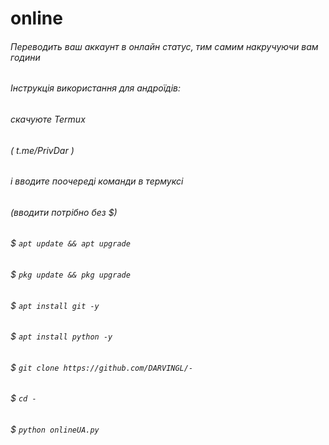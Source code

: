 # online
###### Переводить ваш аккаунт в онлайн статус, тим самим накручуючи вам години 
###### Інструкція використання для андроїдів:
###### скачуюте Termux
###### ( t.me/PrivDar )
###### і вводите поочереді команди в термуксі
###### (вводити потрібно без $)
###### $ ```apt update && apt upgrade```
###### $ ```pkg update && pkg upgrade```
###### $ ```apt install git -y```
###### $ ```apt install python -y```
###### $ ```git clone https://github.com/DARVINGL/-```
###### $ ```cd -```
###### $ ```python onlineUA.py```
